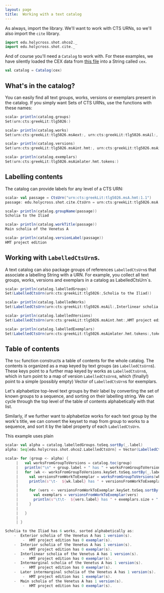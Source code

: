 ```yaml
---
layout: page
title:  Working with a text catalog
---
```



As always, import the library.  We'll want to work with CTS URNs, so we'll also  import the `cite` library.

```scala
import edu.holycross.shot.ohco2._
import edu.holycross.shot.cite._
```






And of course you'll need a `Catalog` to work with.  For these examples, we have silently loaded the CEX data from [this file](../sample-cex-catalog.txt) into a String called `cex`.

```scala
val catalog = Catalog(cex)
```


## What's in the catalog?

You can easily find all text groups, works, versions or exemplars present in the catalog.  If you simply want Sets of CTS URNs, use the functions with these names:

```scala
scala> println(catalog.groups)
Set(urn:cts:greekLit:tlg5026:)

scala> println(catalog.works)
Set(urn:cts:greekLit:tlg5026.msAext:, urn:cts:greekLit:tlg5026.msAil:, urn:cts:greekLit:tlg5026.msAim:, urn:cts:greekLit:tlg5026.msAimlater:, urn:cts:greekLit:tlg5026.msA:, urn:cts:greekLit:tlg5026.msAint:)

scala> println(catalog.versions)
Set(urn:cts:greekLit:tlg5026.msAint.hmt:, urn:cts:greekLit:tlg5026.msAim.hmt:, urn:cts:greekLit:tlg5026.msA.hmt:, urn:cts:greekLit:tlg5026.msAext.hmt:, urn:cts:greekLit:tlg5026.msAimlater.hmt:, urn:cts:greekLit:tlg5026.msAil.hmt:)

scala> println(catalog.exemplars)
Set(urn:cts:greekLit:tlg5026.msAimlater.hmt.tokens:)
```

## Labelling contents

The catalog can provide labels for any level of a CTS URN:

```scala
scala> val passage = CtsUrn("urn:cts:greekLit:tlg5026.msA.hmt:1.1")
passage: edu.holycross.shot.cite.CtsUrn = urn:cts:greekLit:tlg5026.msA.hmt:1.1

scala> println(catalog.groupName(passage))
Scholia to the Iliad

scala> println(catalog.workTitle(passage))
Main scholia of the Venetus A

scala> println(catalog.versionLabel(passage))
HMT project edition
```


## Working with `LabelledCtsUrn`s.

A text catalog can also package groups of references `LabelledCtsUrn`s that associate a labelling String with a URN.  For example, you collect all text groups, works, versions and exemplars in a catalog as LabelledCtsUrn`s.

```scala
scala> println(catalog.labelledGroups)
Set(LabelledCtsUrn(urn:cts:greekLit:tlg5026:,Scholia to the Iliad))

scala> println(catalog.labelledWorks)
Set(LabelledCtsUrn(urn:cts:greekLit:tlg5026.msAil:,Interlinear scholia of the Venetus A), LabelledCtsUrn(urn:cts:greekLit:tlg5026.msAimlater:,Later intermarginal scholia of the Venetus A), LabelledCtsUrn(urn:cts:greekLit:tlg5026.msAint:,Interior scholia of the Venetus A), LabelledCtsUrn(urn:cts:greekLit:tlg5026.msAext:,Exterior scholia of the Venetus A), LabelledCtsUrn(urn:cts:greekLit:tlg5026.msAim:,Intermarginal scholia of the Venetus A), LabelledCtsUrn(urn:cts:greekLit:tlg5026.msA:,Main scholia of the Venetus A))

scala> println(catalog.labelledVersions)
Set(LabelledCtsUrn(urn:cts:greekLit:tlg5026.msAint.hmt:,HMT project edition), LabelledCtsUrn(urn:cts:greekLit:tlg5026.msAimlater.hmt:,HMT project edition), LabelledCtsUrn(urn:cts:greekLit:tlg5026.msAil.hmt:,HMT project edition), LabelledCtsUrn(urn:cts:greekLit:tlg5026.msAext.hmt:,HMT project edition), LabelledCtsUrn(urn:cts:greekLit:tlg5026.msA.hmt:,HMT project edition), LabelledCtsUrn(urn:cts:greekLit:tlg5026.msAim.hmt:,HMT project edition))

scala> println(catalog.labelledExemplars)
Set(LabelledCtsUrn(urn:cts:greekLit:tlg5026.msAimlater.hmt.tokens:,tokenized exemplar))
```

## Table of contents

The `toc` function constructs a table of contents for the whole catalog.  The contents is organized as a map keyed  by text groups (as  `LabelledCtsUrn`s).  These keys point to a further map keyed by works as `LabelledCtsUrn`s, which in turn point to a map of version `LabelledCtsUrn`s, which (finally!) point to a simple (possibly empty) Vector of `LabelledCtsUrn`s for exemplars.

Let's alphabetize top-level text groups by their label by converting the set of known groups to a sequence, and sorting on their labelling string. We can cycle through the top level of the table of contents alphabetically with that list.

Similarly, if we further want to alphabetize works for each text group by the work's title, we can convert the keyset to map from group to works to a sequence, and sort it by the label property of each `LabelledCtsUrn`.

This example uses plain

```scala
scala> val alpha = catalog.labelledGroups.toSeq.sortBy(_.label)
alpha: Seq[edu.holycross.shot.ohco2.LabelledCtsUrn] = Vector(LabelledCtsUrn(urn:cts:greekLit:tlg5026:,Scholia to the Iliad))

scala> for (group <- alpha) {
     |   val worksFromGroupToVersions = catalog.toc(group)
     |   println("\n" + group.label + " has " + worksFromGroupToVersions.size + " works, sorted alphabetically as:")
     |   for (wk <- worksFromGroupToVersions.keySet.toSeq.sortBy(_.label)) {
     |     val versionsFromWorkToExemplar = worksFromGroupToVersions(wk)
     |     println(s"\t-  ${wk.label} has " + versionsFromWorkToExemplar.size + " version(s).")
     | 
     |     for (vers <- versionsFromWorkToExemplar.keySet.toSeq.sortBy(_.label) ) {
     |       val exemplars = versionsFromWorkToExemplar(vers)
     |       println(s"\t\t-  ${vers.label} has " + exemplars.size + " exemplar(s).")
     |     }
     | 
     |   }
     | 
     | }

Scholia to the Iliad has 6 works, sorted alphabetically as:
	-  Exterior scholia of the Venetus A has 1 version(s).
		-  HMT project edition has 0 exemplar(s).
	-  Interior scholia of the Venetus A has 1 version(s).
		-  HMT project edition has 0 exemplar(s).
	-  Interlinear scholia of the Venetus A has 1 version(s).
		-  HMT project edition has 0 exemplar(s).
	-  Intermarginal scholia of the Venetus A has 1 version(s).
		-  HMT project edition has 0 exemplar(s).
	-  Later intermarginal scholia of the Venetus A has 1 version(s).
		-  HMT project edition has 1 exemplar(s).
	-  Main scholia of the Venetus A has 1 version(s).
		-  HMT project edition has 0 exemplar(s).
```
